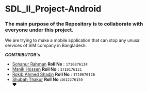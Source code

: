 # SDL_II_Project-Android
### The main purpose of the Repository is to collaborate with everyone under this project.
We are trying to make a mobile application that can stop any unusal services of SIM company in Bangladesh.  

**_CONTRIBUTOR's_**<br /> 
- [Sohanur Rahman](https://github.com/SohanCSERU)       **Roll No :** `1710876134` <br />
- [Manik Hossen](https://github.com/rahathossenmanik)   **Roll No :** `1710176121` <br />
- [Rokib Ahmed Shadin](https://github.com/Rokib-ru-cse) **Roll No :** `1710676126` <br />
- [Shubah Thakur](https://github.com/shubahthakur46)    **Roll No :**`1612276150` <br />
:heart:
